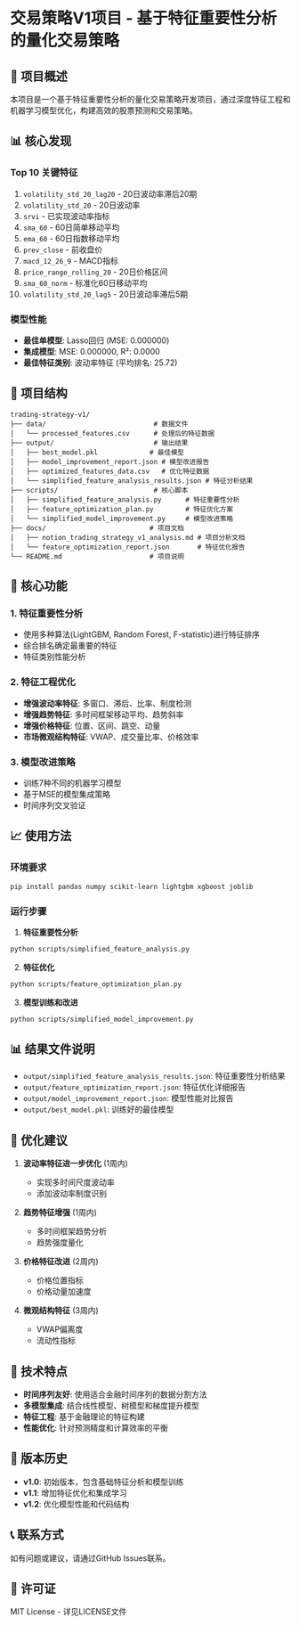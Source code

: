 # 交易策略V1项目 - 基于特征重要性分析的量化交易策略

## 🎯 项目概述

本项目是一个基于特征重要性分析的量化交易策略开发项目，通过深度特征工程和机器学习模型优化，构建高效的股票预测和交易策略。

## 📊 核心发现

### Top 10 关键特征
1. `volatility_std_20_lag20` - 20日波动率滞后20期
2. `volatility_std_20` - 20日波动率
3. `srvi` - 已实现波动率指标
4. `sma_60` - 60日简单移动平均
5. `ema_60` - 60日指数移动平均
6. `prev_close` - 前收盘价
7. `macd_12_26_9` - MACD指标
8. `price_range_rolling_20` - 20日价格区间
9. `sma_60_norm` - 标准化60日移动平均
10. `volatility_std_20_lag5` - 20日波动率滞后5期

### 模型性能
- **最佳单模型**: Lasso回归 (MSE: 0.000000)
- **集成模型**: MSE: 0.000000, R²: 0.0000
- **最佳特征类别**: 波动率特征 (平均排名: 25.72)

## 🚀 项目结构

```
trading-strategy-v1/
├── data/                           # 数据文件
│   └── processed_features.csv      # 处理后的特征数据
├── output/                         # 输出结果
│   ├── best_model.pkl             # 最佳模型
│   ├── model_improvement_report.json # 模型改进报告
│   ├── optimized_features_data.csv   # 优化特征数据
│   └── simplified_feature_analysis_results.json # 特征分析结果
├── scripts/                        # 核心脚本
│   ├── simplified_feature_analysis.py      # 特征重要性分析
│   ├── feature_optimization_plan.py        # 特征优化方案
│   └── simplified_model_improvement.py     # 模型改进策略
├── docs/                          # 项目文档
│   ├── notion_trading_strategy_v1_analysis.md # 项目分析文档
│   └── feature_optimization_report.json       # 特征优化报告
└── README.md                      # 项目说明
```

## 🔧 核心功能

### 1. 特征重要性分析
- 使用多种算法(LightGBM, Random Forest, F-statistic)进行特征排序
- 综合排名确定最重要的特征
- 特征类别性能分析

### 2. 特征工程优化
- **增强波动率特征**: 多窗口、滞后、比率、制度检测
- **增强趋势特征**: 多时间框架移动平均、趋势斜率
- **增强价格特征**: 位置、区间、跳空、动量
- **市场微观结构特征**: VWAP、成交量比率、价格效率

### 3. 模型改进策略
- 训练7种不同的机器学习模型
- 基于MSE的模型集成策略
- 时间序列交叉验证

## 📈 使用方法

### 环境要求
```bash
pip install pandas numpy scikit-learn lightgbm xgboost joblib
```

### 运行步骤

1. **特征重要性分析**
```bash
python scripts/simplified_feature_analysis.py
```

2. **特征优化**
```bash
python scripts/feature_optimization_plan.py
```

3. **模型训练和改进**
```bash
python scripts/simplified_model_improvement.py
```

## 📊 结果文件说明

- `output/simplified_feature_analysis_results.json`: 特征重要性分析结果
- `output/feature_optimization_report.json`: 特征优化详细报告
- `output/model_improvement_report.json`: 模型性能对比报告
- `output/best_model.pkl`: 训练好的最佳模型

## 🎯 优化建议

1. **波动率特征进一步优化** (1周内)
   - 实现多时间尺度波动率
   - 添加波动率制度识别

2. **趋势特征增强** (1周内)
   - 多时间框架趋势分析
   - 趋势强度量化

3. **价格特征改进** (2周内)
   - 价格位置指标
   - 价格动量加速度

4. **微观结构特征** (3周内)
   - VWAP偏离度
   - 流动性指标

## 📝 技术特点

- **时间序列友好**: 使用适合金融时间序列的数据分割方法
- **多模型集成**: 结合线性模型、树模型和梯度提升模型
- **特征工程**: 基于金融理论的特征构建
- **性能优化**: 针对预测精度和计算效率的平衡

## 🔄 版本历史

- **v1.0**: 初始版本，包含基础特征分析和模型训练
- **v1.1**: 增加特征优化和集成学习
- **v1.2**: 优化模型性能和代码结构

## 📞 联系方式

如有问题或建议，请通过GitHub Issues联系。

## 📄 许可证

MIT License - 详见LICENSE文件